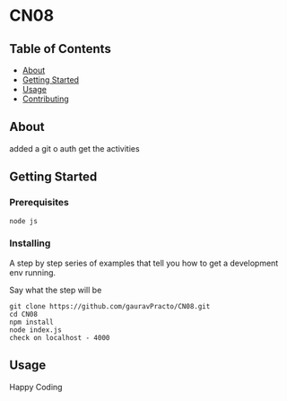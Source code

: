 # CN08

## Table of Contents

- [About](#about)
- [Getting Started](#getting_started)
- [Usage](#usage)
- [Contributing](../CONTRIBUTING.md)

## About <a name = "about"></a>

added a git o auth get the activities

## Getting Started <a name = "getting_started"></a>

### Prerequisites

```
node js
```

### Installing

A step by step series of examples that tell you how to get a development env running.

Say what the step will be

```
git clone https://github.com/gauravPracto/CN08.git
cd CN08
npm install
node index.js
check on localhost - 4000
```

## Usage <a name = "usage"></a>

Happy Coding
